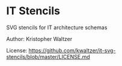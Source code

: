 
# IT Stencils

 SVG stencils for IT architecture schemas

Author: Kristopher Waltzer

License: https://github.com/kwaltzer/it-svg-stencils/blob/master/LICENSE.md
